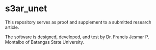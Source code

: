 # s3ar_unet

This repository serves as proof and supplement to a submitted research article. 

The software is designed, developed, and test by Dr. Francis Jesmar P. Montalbo of Batangas State University.
